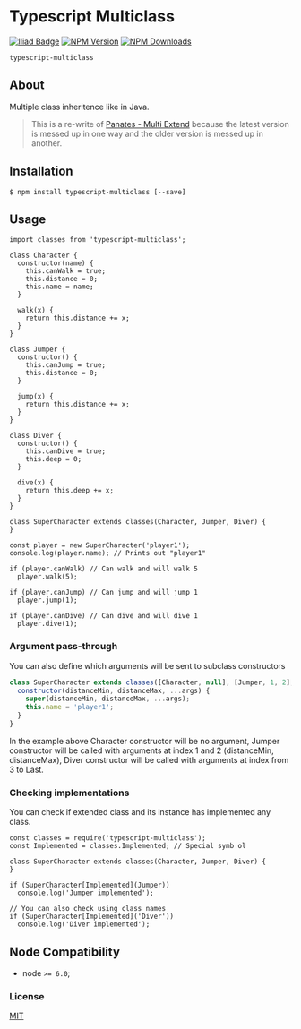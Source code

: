 # Typescript Multiclass


[![Iliad Badge][iliad-img]][iliad-url]
[![NPM Version][npm-image]][npm-url]
[![NPM Downloads][downloads-image]][downloads-url]

`typescript-multiclass`

## About

Multiple class inheritence like in Java. 

> This is a re-write of [Panates - Multi Extend](https://github.com/panates/multiple-extend) because the latest version is messed up in one way and the older version is messed up in another.

## Installation

`$ npm install typescript-multiclass [--save]`

## Usage

```tsx
import classes from 'typescript-multiclass';

class Character {
  constructor(name) {
    this.canWalk = true;
    this.distance = 0;
    this.name = name;
  }

  walk(x) {
    return this.distance += x;
  }
}

class Jumper {
  constructor() {
    this.canJump = true;
    this.distance = 0;
  }

  jump(x) {
    return this.distance += x;
  }
}

class Diver {
  constructor() {
    this.canDive = true;
    this.deep = 0;
  }

  dive(x) {
    return this.deep += x;
  }
}

class SuperCharacter extends classes(Character, Jumper, Diver) {
}

const player = new SuperCharacter('player1');
console.log(player.name); // Prints out "player1"

if (player.canWalk) // Can walk and will walk 5
  player.walk(5);

if (player.canJump) // Can jump and will jump 1
  player.jump(1);

if (player.canDive) // Can dive and will dive 1
  player.dive(1);
```

### Argument pass-through

You can also define which arguments will be sent to subclass constructors
````js
class SuperCharacter extends classes([Character, null], [Jumper, 1, 2], [Diver, [3, null]]) {
  constructor(distanceMin, distanceMax, ...args) {
    super(distanceMin, distanceMax, ...args);
    this.name = 'player1';
  }
}
````
In the example above Character constructor will be no argument, 
Jumper constructor will be called with arguments at index 1 and 2 (distanceMin, distanceMax),
Diver constructor will be called with arguments at index from 3 to Last.

### Checking implementations

You can check if extended class and its instance has implemented any class.

````tsx
const classes = require('typescript-multiclass');
const Implemented = classes.Implemented; // Special symb ol

class SuperCharacter extends classes(Character, Jumper, Diver) {
}

if (SuperCharacter[Implemented](Jumper))
  console.log('Jumper implemented');

// You can also check using class names
if (SuperCharacter[Implemented]('Diver'))
  console.log('Diver implemented');
````



## Node Compatibility

  - node `>= 6.0`;
  
### License
[MIT](LICENSE)

[npm-image]: https://img.shields.io/npm/v/typescript-multiclass.svg
[npm-url]: https://npmjs.org/package/typescript-multiclass
[travis-image]: https://img.shields.io/travis/panates/typescript-multiclass/master.svg
[travis-url]: https://travis-ci.org/panates/typescript-multiclass
[coveralls-image]: https://img.shields.io/coveralls/panates/typescript-multiclass/master.svg
[coveralls-url]: https://coveralls.io/r/panates/typescript-multiclass
[downloads-image]: https://img.shields.io/npm/dm/typescript-multiclass.svg
[downloads-url]: https://npmjs.org/package/typescript-multiclass
[gitter-image]: https://badges.gitter.im/panates/typescript-multiclass.svg
[gitter-url]: https://gitter.im/panates/typescript-multiclass?utm_source=badge&utm_medium=badge&utm_campaign=pr-badge&utm_content=badge
[dependencies-image]: https://david-dm.org/panates/typescript-multiclass/status.svg
[dependencies-url]:https://david-dm.org/panates/typescript-multiclass
[devdependencies-image]: https://david-dm.org/panates/typescript-multiclass/dev-status.svg
[devdependencies-url]:https://david-dm.org/panates/typescript-multiclass?type=dev
[quality-image]: http://npm.packagequality.com/shield/typescript-multiclass.png
[quality-url]: http://packagequality.com/#?package=typescript-multiclass
[iliad-img]: https://img.shields.io/badge/%E2%97%AD%20%20-Iliad.dev-00ace0?labelColor=04151f&cacheSeconds=https%3A%2F%2Filiad.dev%2F%3Ffrom%3Dgithub-badge
[iliad-url]: https://iliad.dev/?from=github-badge